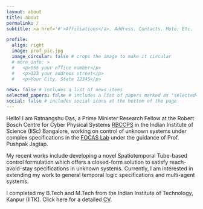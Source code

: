 ```yaml
---
layout: about
title: about
permalink: /
subtitle: <a href='#'>Affiliations</a>. Address. Contacts. Moto. Etc.

profile:
  align: right
  image: prof_pic.jpg
  image_circular: false # crops the image to make it circular
  # more_info: >
  #   <p>555 your office number</p>
  #   <p>123 your address street</p>
  #   <p>Your City, State 12345</p>

news: false # includes a list of news items
selected_papers: false # includes a list of papers marked as "selected={true}"
social: false # includes social icons at the bottom of the page
---
```

Hello! I am Ratnangshu Das, a Prime Minister Research Fellow at the Robert Bosch Centre for Cyber Physical Systems [RBCCPS](https://cps.iisc.ac.in/) in the Indian Institute of Science (IISc) Bangalore, working on control of unknown systems under complex specifications in the [FOCAS Lab](https://www.focaslab.com/) under the guidance of Prof. Pushpak Jagtap.

My recent works include developing a novel Spatiotemporal Tube-based control formulation which offers a closed-form solution to satisfy reach-avoid-stay specifications in unknown systems. Currently, I am interested in extending my work to general temporal logic specifications and multi-agent systems.

I completed my B.Tech and M.Tech from the Indian Institute of Technology, Kanpur (IITK). Click here for a detailed [CV](https://indianinstituteofscience-my.sharepoint.com/:b:/g/personal/ratnangshud_iisc_ac_in/EWi1BSRNQ1RKoDn1uuD4HFcBF_y8m1sNE2z6h3aVfSqrxA?e=Il9Luj).
<!-- Follow me on Google Scholar, X (earlier twitter) and LinkedIn to keep informed with my latest research and projects. -->

<!-- Write your biography here. Tell the world about yourself. Link to your favorite [subreddit](http://reddit.com). You can put a picture in, too. The code is already in, just name your picture `prof_pic.jpg` and put it in the `img/` folder.

Put your address / P.O. box / other info right below your picture. You can also disable any of these elements by editing `profile` property of the YAML header of your `_pages/about.md`. Edit `_bibliography/papers.bib` and Jekyll will render your [publications page](/al-folio/publications/) automatically.

Link to your social media connections, too. This theme is set up to use [Font Awesome icons](https://fontawesome.com/) and [Academicons](https://jpswalsh.github.io/academicons/), like the ones below. Add your Facebook, Twitter, LinkedIn, Google Scholar, or just disable all of them. -->
